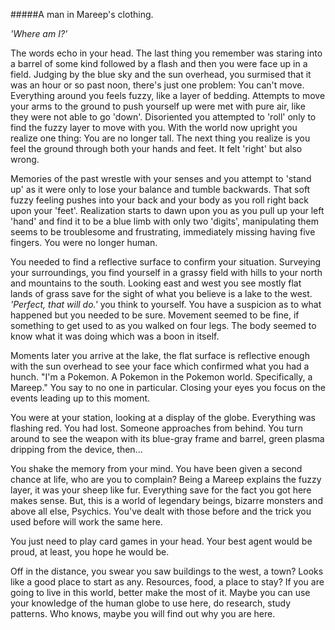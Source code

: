 #####A man in Mareep's clothing.

*'Where am I?'*

The words echo in your head. The last thing you remember was staring into a barrel of some kind followed by a flash and then you were face up in a field. Judging by the blue sky and the sun overhead, you surmised that it was an hour or so past noon, there's just one problem: You can't move. Everything around you feels fuzzy, like a layer of bedding. Attempts to move your arms to the ground to push yourself up were met with pure air, like they were not able to go 'down'. Disoriented you attempted to 'roll' only to find the fuzzy layer to move with you. With the world now upright you realize one thing: You are no longer tall. The next thing you realize is you feel the ground through both your hands and feet. It felt 'right' but also wrong.

Memories of the past wrestle with your senses and you attempt to 'stand up' as it were only to lose your balance and tumble backwards. That soft fuzzy feeling pushes into your back and your body as you roll right back upon your 'feet'. Realization starts to dawn upon you as you pull up your left 'hand' and find it to be a blue limb with only two 'digits', manipulating them seems to be troublesome and frustrating, immediately missing having five fingers. You were no longer human.

You needed to find a reflective surface to confirm your situation. Surveying your surroundings, you find yourself in a grassy field with hills to your north and mountains to the south. Looking east and west you see mostly flat lands of grass save for the sight of what you believe is a lake to the west. *'Perfect, that will do.'* you think to yourself.  You have a suspicion as to what happened but you needed to be sure. Movement seemed to be fine, if something to get used to as you walked on four legs. The body seemed to know what it was doing which was a boon in itself.

Moments later you arrive at the lake, the flat surface is reflective enough with the sun overhead to see your face which confirmed what you had a hunch. "I'm a Pokemon. A Pokemon in the Pokemon world. Specifically, a Mareep." You say to no one in particular. Closing your eyes you focus on the events leading up to this moment.

You were at your station, looking at a display of the globe. Everything was flashing red. You had lost. Someone approaches from behind. You turn around to see the weapon with its blue-gray frame and barrel, green plasma dripping from the device, then...

You shake the memory from your mind. You have been given a second chance at life, who are you to complain? Being a Mareep explains the fuzzy layer, it was your sheep like fur. Everything save for the fact you got here makes sense. But, this is a world of legendary beings, bizarre monsters and above all else, Psychics. You've dealt with those before and the trick you used before will work the same here.

You just need to play card games in your head. Your best agent would be proud, at least, you hope he would be.

Off in the distance, you swear you saw buildings to the west, a town? Looks like a good place to start as any. Resources, food, a place to stay? If you are going to live in this world, better make the most of it. Maybe you can use your knowledge of the human globe to use here, do research, study patterns. Who knows, maybe you will find out why you are here.
